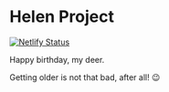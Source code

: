 # Helen Project

[![Netlify Status](https://api.netlify.com/api/v1/badges/ead0d5a3-5faf-423b-b126-cbf05a75a847/deploy-status)](https://app.netlify.com/sites/helen/deploys)

Happy birthday, my deer.

Getting older is not that bad, after all! 😉
